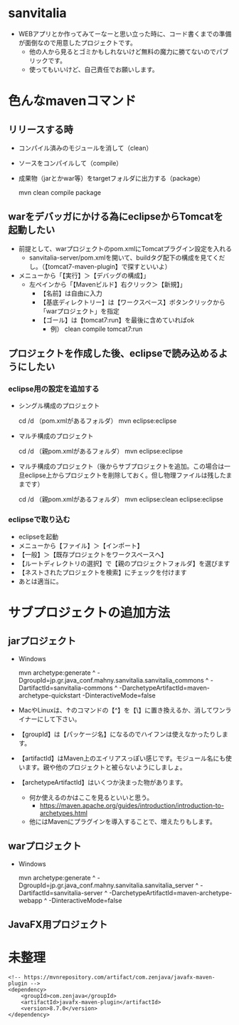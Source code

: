 sanvitalia
====================
- WEBアプリとか作ってみてーなーと思い立った時に、コード書くまでの準備が面倒なので用意したプロジェクトです。
    - 他の人から見るとゴミかもしれないけど無料の魔力に勝てないのでパブリックです。
    - 使ってもいいけど、自己責任でお願いします。


# 色んなmavenコマンド

## リリースする時
- コンパイル済みのモジュールを消して（clean）
- ソースをコンパイルして（compile）
- 成果物（jarとかwar等）をtargetフォルダに出力する（package）

    mvn clean compile package


## warをデバッガにかける為にeclipseからTomcatを起動したい
- 前提として、warプロジェクトのpom.xmlにTomcatプラグイン設定を入れる
    - sanvitalia-server/pom.xmlを開いて、buildタグ配下の構成を見てくだし。（【tomcat7-maven-plugin】で探すといいよ）
- メニューから「【実行】＞【デバッグの構成】」
    - 左ペインから「【Mavenビルド】右クリック＞【新規】」
       - 【名前】は自由に入力
       - 【基底ディレクトリー】は【ワークスペース】ボタンクリックから「warプロジェクト」を指定
       - 【ゴール】は【tomcat7:run】を最後に含めていればok
          - 例） clean compile tomcat7:run


## プロジェクトを作成した後、eclipseで読み込めるようにしたい

### eclipse用の設定を追加する
- シングル構成のプロジェクト

    cd /d （pom.xmlがあるフォルダ）
    mvn eclipse:eclipse

- マルチ構成のプロジェクト

    cd /d （親pom.xmlがあるフォルダ）
    mvn eclipse:eclipse

- マルチ構成のプロジェクト（後からサブプロジェクトを追加。この場合は一旦eclipse上からプロジェクトを削除しておく。但し物理ファイルは残したままです）

    cd /d （親pom.xmlがあるフォルダ）
    mvn eclipse:clean eclipse:eclipse


### eclipseで取り込む
- eclipseを起動
- メニューから【ファイル】＞【インポート】
- 【一般】＞【既存プロジェクトをワークスペースへ】
- 【ルートディレクトリの選択】で【親のプロジェクトフォルダ】を選びます
- 【ネストされたプロジェクトを検索】にチェックを付けます
- あとは適当に。


# サブプロジェクトの追加方法

## jarプロジェクト
- Windows

    mvn archetype:generate ^
    -DgroupId=jp.gr.java_conf.mahny.sanvitalia.sanvitalia_commons ^
    -DartifactId=sanvitalia-commons ^
    -DarchetypeArtifactId=maven-archetype-quickstart
    -DinteractiveMode=false

- MacやLinuxは、↑のコマンドの【^】を【\】に置き換えるか、消してワンライナーにして下さい。
- 【groupId】は【パッケージ名】になるのでハイフンは使えなかったりします。
- 【artifactId】はMaven上のエイリアスっぽい感じです。モジュール名にも使います。親や他のプロジェクトと被らないようにしましょ。
- 【archetypeArtifactId】はいくつか決まった物があります。
    - 何か使えるのかはここを見るといいと思う。
        - https://maven.apache.org/guides/introduction/introduction-to-archetypes.html
    - 他にはMavenにプラグインを導入することで、増えたりもします。


## warプロジェクト
- Windows

    mvn archetype:generate ^
    -DgroupId=jp.gr.java_conf.mahny.sanvitalia.sanvitalia_server ^
    -DartifactId=sanvitalia-server ^
    -DarchetypeArtifactId=maven-archetype-webapp ^
    -DinteractiveMode=false


## JavaFX用プロジェクト


# 未整理

    <!-- https://mvnrepository.com/artifact/com.zenjava/javafx-maven-plugin -->
    <dependency>
	    <groupId>com.zenjava</groupId>
	    <artifactId>javafx-maven-plugin</artifactId>
	    <version>8.7.0</version>
    </dependency>
